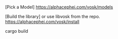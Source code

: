 [Pick a Model]
https://alphacephei.com/vosk/models

[Build the library] or use libvosk from the repo.
https://alphacephei.com/vosk/install

cargo build
